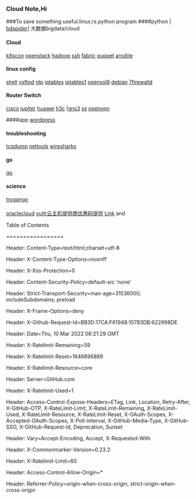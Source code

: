 ### Cloud Note,Hi

###To save something useful.linux,rs.python program 
####python
| [bdspider](bdspider.py)|
大数据bigdata/cloud
#### Cloud 


[k8scon](conjure-up.html)
[openstack](openstack.html)
[hadoop](hadoop.html)
[ssh](ssh.html)
[fabric](fabric.html)
[puppet](puppet.html)
[ansible](ansible.html)

#### linux config

[shell](linux/shell.html)
[vsftpd](linux/yum.html)
[ntp](linux/ntp.html)
[iptables](linux/iptables.html)
[iptables1](linux/iptables1.html)
[openssl8](linux/opensslssh.html)
[debian](linux/debian1.html)
[7firewalld](linux/firewalld.html)

#### Router Switch

[cisco](net/cisco1.html)
[jupiter](net/jupiter.html)
[huawei](net/huawei.html)
[h3c](net/h3c1.html)
|[gns3](net/gns.html)
[ss](ss.html)
[openvpn](openvpn.html)

####app
[wordpress](linux/wp.html)

#### troubleshooting

[tcpdump](linux/tcpdump.html)
[nettools](linux/nettools.html)
[wiresharks](linux/wiresharks.html)
#### go
[go](linux/go.html)

#### science
[trogango](linux/trogango.html)

#### 
[oraclecloud](linux/oracle.md)
[vultr云主机提供商优惠码提供](https://www.vultr.com/?ref=9064803-8H)
[Link](url) and 

Table of Contents

=================



Header: Content-Type=text/html;charset=utf-8

Header: X-Content-Type-Options=nosniff

Header: X-Xss-Protection=0

Header: Content-Security-Policy=default-src 'none'

Header: Strict-Transport-Security=max-age=31536000; includeSubdomains; preload

Header: X-Frame-Options=deny

Header: X-Github-Request-Id=BB3D:17CA:F61948:10783DB:622998DE

Header: Date=Thu, 10 Mar 2022 06:21:29 GMT

Header: X-Ratelimit-Remaining=59

Header: X-Ratelimit-Reset=1646896889

Header: X-Ratelimit-Resource=core

Header: Server=GitHub.com

Header: X-Ratelimit-Used=1

Header: Access-Control-Expose-Headers=ETag, Link, Location, Retry-After, X-GitHub-OTP, X-RateLimit-Limit, X-RateLimit-Remaining, X-RateLimit-Used, X-RateLimit-Resource, X-RateLimit-Reset, X-OAuth-Scopes, X-Accepted-OAuth-Scopes, X-Poll-Interval, X-GitHub-Media-Type, X-GitHub-SSO, X-GitHub-Request-Id, Deprecation, Sunset

Header: Vary=Accept-Encoding, Accept, X-Requested-With

Header: X-Commonmarker-Version=0.23.2

Header: X-Ratelimit-Limit=60

Header: Access-Control-Allow-Origin=*

Header: Referrer-Policy=origin-when-cross-origin, strict-origin-when-cross-origin


